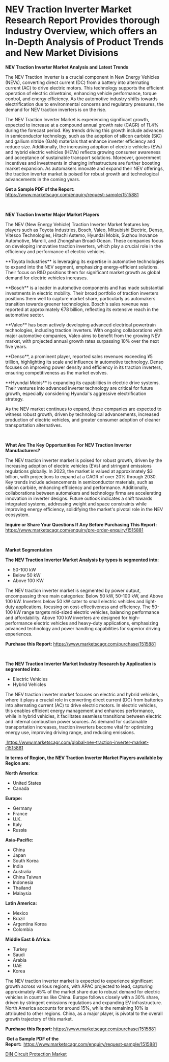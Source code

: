 <p><h1>NEV Traction Inverter Market Research Report Provides thorough Industry Overview, which offers an In-Depth Analysis of Product Trends and New Market Divisions</h1></p><p><strong>NEV Traction Inverter Market Analysis and Latest Trends</strong></p>
<p><p>The NEV Traction Inverter is a crucial component in New Energy Vehicles (NEVs), converting direct current (DC) from a battery into alternating current (AC) to drive electric motors. This technology supports the efficient operation of electric drivetrains, enhancing vehicle performance, torque control, and energy efficiency. As the automotive industry shifts towards electrification due to environmental concerns and regulatory pressures, the demand for NEV traction inverters is on the rise.</p><p>The NEV Traction Inverter Market is experiencing significant growth, expected to increase at a compound annual growth rate (CAGR) of 11.4% during the forecast period. Key trends driving this growth include advances in semiconductor technology, such as the adoption of silicon carbide (SiC) and gallium nitride (GaN) materials that enhance inverter efficiency and reduce size. Additionally, the increasing adoption of electric vehicles (EVs) and hybrid electric vehicles (HEVs) reflects growing consumer awareness and acceptance of sustainable transport solutions. Moreover, government incentives and investments in charging infrastructure are further boosting market expansion. As automakers innovate and expand their NEV offerings, the traction inverter market is poised for robust growth and technological advancements in the coming years.</p></p>
<p><strong>Get a Sample PDF of the Report:&nbsp;</strong> <a href="https://www.marketscagr.com/enquiry/request-sample/1515881?utm_campaign=3095&utm_medium=2&utm_source=Github&utm_content=ia&utm_term=29032025&utm_id=nev-traction-inverter">https://www.marketscagr.com/enquiry/request-sample/1515881</a></p>
<p>&nbsp;</p>
<p><strong>NEV Traction Inverter Major Market Players</strong></p>
<p><p>The NEV (New Energy Vehicle) Traction Inverter Market features key players such as Toyota Industries, Bosch, Valeo, Mitsubishi Electric, Denso, Vitesco Technologies, Hitachi Astemo, Hyundai Mobis, Suzhou Inovance Automotive, Marelli, and Zhongshan Broad-Ocean. These companies focus on developing innovative traction inverters, which play a crucial role in the efficiency and performance of electric vehicles.</p><p>**Toyota Industries** is leveraging its expertise in automotive technologies to expand into the NEV segment, emphasizing energy-efficient solutions. Their focus on R&D positions them for significant market growth as global demand for electric vehicles increases.</p><p>**Bosch** is a leader in automotive components and has made substantial investments in electric mobility. Their broad portfolio of traction inverters positions them well to capture market share, particularly as automakers transition towards greener technologies. Bosch's sales revenue was reported at approximately €78 billion, reflecting its extensive reach in the automotive sector.</p><p>**Valeo** has been actively developing advanced electrical powertrain technologies, including traction inverters. With ongoing collaborations with major automotive companies, Valeo aims to benefit from the growing NEV market, with projected annual growth rates surpassing 10% over the next five years.</p><p>**Denso**, a prominent player, reported sales revenues exceeding ¥5 trillion, highlighting its scale and influence in automotive technology. Denso focuses on improving power density and efficiency in its traction inverters, ensuring competitiveness as the market evolves.</p><p>**Hyundai Mobis** is expanding its capabilities in electric drive systems. Their ventures into advanced inverter technology are critical for future growth, especially considering Hyundai's aggressive electrification strategy.</p><p>As the NEV market continues to expand, these companies are expected to witness robust growth, driven by technological advancements, increased production of electric vehicles, and greater consumer adoption of cleaner transportation alternatives.</p></p>
<p>&nbsp;</p>
<p><strong>What Are The Key Opportunities For NEV Traction Inverter Manufacturers?</strong></p>
<p><p>The NEV traction inverter market is poised for robust growth, driven by the increasing adoption of electric vehicles (EVs) and stringent emissions regulations globally. In 2023, the market is valued at approximately $3 billion, with projections to expand at a CAGR of over 20% through 2030. Key trends include advancements in semiconductor materials, such as silicon carbide, enhancing efficiency and performance. Additionally, collaborations between automakers and technology firms are accelerating innovation in inverter designs. Future outlook indicates a shift towards integrated systems, addressing weight and space constraints while improving energy efficiency, solidifying the market's pivotal role in the NEV ecosystem.</p></p>
<p><strong>Inquire or Share Your Questions If Any Before Purchasing This Report:</strong> <a href="https://www.marketscagr.com/enquiry/pre-order-enquiry/1515881?utm_campaign=3095&utm_medium=2&utm_source=Github&utm_content=ia&utm_term=29032025&utm_id=nev-traction-inverter">https://www.marketscagr.com/enquiry/pre-order-enquiry/1515881</a></p>
<p>&nbsp;</p>
<p><strong>Market Segmentation</strong></p>
<p><strong>The NEV Traction Inverter Market Analysis by types is segmented into:</strong></p>
<p><ul><li>50-100 kW</li><li>Below 50 kW</li><li>Above 100 KW</li></ul></p>
<p><p>The NEV traction inverter market is segmented by power output, encompassing three main categories: Below 50 kW, 50-100 kW, and Above 100 kW. Inverters below 50 kW cater to small electric vehicles and light-duty applications, focusing on cost-effectiveness and efficiency. The 50-100 kW range targets mid-sized electric vehicles, balancing performance and affordability. Above 100 kW inverters are designed for high-performance electric vehicles and heavy-duty applications, emphasizing advanced technology and power handling capabilities for superior driving experiences.</p></p>
<p><strong>Purchase this Report:&nbsp;</strong><a href="https://www.marketscagr.com/purchase/1515881?utm_campaign=3095&utm_medium=2&utm_source=Github&utm_content=ia&utm_term=29032025&utm_id=nev-traction-inverter">https://www.marketscagr.com/purchase/1515881</a></p>
<p>&nbsp;</p>
<p><strong>The NEV Traction Inverter Market Industry Research by Application is segmented into:</strong></p>
<p><ul><li>Electric Vehicles</li><li>Hybrid Vehicles</li></ul></p>
<p><p>The NEV traction inverter market focuses on electric and hybrid vehicles, where it plays a crucial role in converting direct current (DC) from batteries into alternating current (AC) to drive electric motors. In electric vehicles, this enables efficient energy management and enhances performance, while in hybrid vehicles, it facilitates seamless transitions between electric and internal combustion power sources. As demand for sustainable transportation increases, traction inverters become vital for optimizing energy use, improving driving range, and reducing emissions.</p></p>
<p><a href="https://www.marketscagr.com/global-nev-traction-inverter-market-r1515881?utm_campaign=3095&utm_medium=2&utm_source=Github&utm_content=ia&utm_term=29032025&utm_id=nev-traction-inverter">&nbsp;https://www.marketscagr.com/global-nev-traction-inverter-market-r1515881</a></p>
<p><strong>In terms of Region, the NEV Traction Inverter Market Players available by Region are:</strong></p>
<p>
    <p> <strong> North America: </strong>
        <ul>
            <li>United States</li>
            <li>Canada</li>
        </ul>
        </p> 
    <p> <strong> Europe: </strong>
        <ul>
            <li>Germany</li>
            <li>France</li>
            <li>U.K.</li>
            <li>Italy</li>
            <li>Russia</li>
        </ul>
        </p> 
    <p> <strong> Asia-Pacific: </strong>
        <ul>
            <li>China</li>
            <li>Japan</li>
            <li>South Korea</li>
            <li>India</li>
            <li>Australia</li>
            <li>China Taiwan</li>
            <li>Indonesia</li>
            <li>Thailand</li>
            <li>Malaysia</li>
        </ul>
        </p> 
    <p> <strong> Latin America: </strong>
        <ul>
            <li>Mexico</li>
            <li>Brazil</li>
            <li>Argentina Korea</li>
            <li>Colombia</li>
        </ul>
        </p> 
    <p> <strong> Middle East & Africa: </strong>
        <ul>
            <li>Turkey</li>
            <li>Saudi</li>
            <li>Arabia</li>
            <li>UAE</li>
            <li>Korea</li>
        </ul>
    </p>
    </p>
<p><p>The NEV traction inverter market is expected to experience significant growth across various regions, with APAC projected to lead, capturing approximately 45% of the market share due to robust demand for electric vehicles in countries like China. Europe follows closely with a 30% share, driven by stringent emissions regulations and expanding EV infrastructure. North America accounts for around 15%, while the remaining 10% is attributed to other regions. China, as a major player, is pivotal to the overall growth trajectory of this market.</p></p>
<p><strong>Purchase this Report: </strong><a href="https://www.marketscagr.com/purchase/1515881?utm_campaign=3095&utm_medium=2&utm_source=Github&utm_content=ia&utm_term=29032025&utm_id=nev-traction-inverter">https://www.marketscagr.com/purchase/1515881</a></p>
<p>&nbsp;<strong>Get a Sample PDF of the Report:&nbsp;&nbsp;</strong><a href="https://www.marketscagr.com/enquiry/request-sample/1515881?utm_campaign=3095&utm_medium=2&utm_source=Github&utm_content=ia&utm_term=29032025&utm_id=nev-traction-inverter">https://www.marketscagr.com/enquiry/request-sample/1515881</a></p>
<p><strong></strong></p>
<p><p><a href="https://github.com/muhjanaidu/Market-Research-Report-List-1/blob/main/din-circuit-protection-market.md?utm_campaign=3095&utm_medium=2&utm_source=Github&utm_content=ia&utm_term=29032025&utm_id=nev-traction-inverter">DIN Circuit Protection Market</a></p></p>